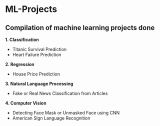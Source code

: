 # ML-Projects 
## Compilation of machine learning projects done 

**1. Classification**
- Titanic Survival Prediction
- Heart Failure Prediction


**2. Regression**
- House Price Prediction


**3. Natural Language Processing**
- Fake or Real News Classification from Articles


**4. Computer Vision**
- Detecting Face Mask or Unmasked Face using CNN
- American Sign Language Recognition 

